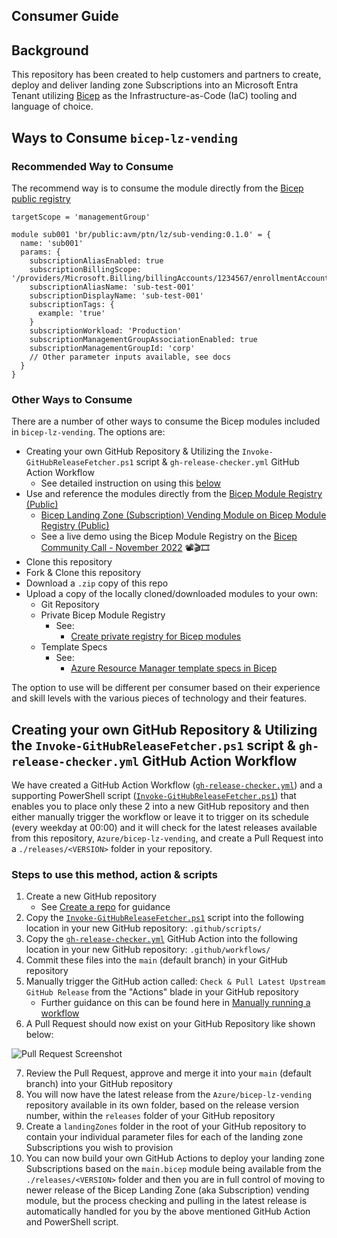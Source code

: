<!-- markdownlint-disable MD041 -->
## Consumer Guide

## Background

This repository has been created to help customers and partners to create, deploy and deliver landing zone Subscriptions into an Microsoft Entra Tenant utilizing [Bicep](https://aka.ms/bicep) as the Infrastructure-as-Code (IaC) tooling and language of choice.

## Ways to Consume `bicep-lz-vending`

### Recommended Way to Consume

The recommend way is to consume the module directly from the [Bicep public registry](https://github.com/Azure/bicep-registry-modules/tree/main/avm/ptn/lz/sub-vending)

```bicep
targetScope = 'managementGroup'

module sub001 'br/public:avm/ptn/lz/sub-vending:0.1.0' = {
  name: 'sub001'
  params: {
    subscriptionAliasEnabled: true
    subscriptionBillingScope: '/providers/Microsoft.Billing/billingAccounts/1234567/enrollmentAccounts/123456'
    subscriptionAliasName: 'sub-test-001'
    subscriptionDisplayName: 'sub-test-001'
    subscriptionTags: {
      example: 'true'
    }
    subscriptionWorkload: 'Production'
    subscriptionManagementGroupAssociationEnabled: true
    subscriptionManagementGroupId: 'corp'
    // Other parameter inputs available, see docs
  }
}
```

### Other Ways to Consume

There are a number of other ways to consume the Bicep modules included in `bicep-lz-vending`. The options are:

- Creating your own GitHub Repository & Utilizing the `Invoke-GitHubReleaseFetcher.ps1` script & `gh-release-checker.yml` GitHub Action Workflow
  - See detailed instruction on using this [below](#creating-your-own-github-repository--utilizing-the-invoke-githubreleasefetcherps1-script--gh-release-checkeryml-github-action-workflow)
- Use and reference the modules directly from the [Bicep Module Registry (Public)](https://github.com/Azure/bicep-registry-modules)
  - [Bicep Landing Zone (Subscription) Vending Module on Bicep Module Registry (Public)](https://github.com/Azure/bicep-registry-modules/tree/main/avm/ptn/lz/sub-vending)
  - See a live demo using the Bicep Module Registry on the [Bicep Community Call - November 2022](https://youtu.be/hu0PgCamxt0?t=1038) 📽️🎬🎞️
- Clone this repository
- Fork & Clone this repository
- Download a `.zip` copy of this repo
- Upload a copy of the locally cloned/downloaded modules to your own:
  - Git Repository
  - Private Bicep Module Registry
    - See:
      - [Create private registry for Bicep modules](https://docs.microsoft.com/azure/azure-resource-manager/bicep/private-module-registry)
  - Template Specs
    - See:
      - [Azure Resource Manager template specs in Bicep](https://docs.microsoft.com/azure/azure-resource-manager/bicep/template-specs)

The option to use will be different per consumer based on their experience and skill levels with the various pieces of technology and their features.

## Creating your own GitHub Repository & Utilizing the `Invoke-GitHubReleaseFetcher.ps1` script & `gh-release-checker.yml` GitHub Action Workflow

We have created a GitHub Action Workflow ([`gh-release-checker.yml`](https://github.com/Azure/bicep-lz-vending/blob/main/.github/workflows/gh-release-checker.yml)) and a supporting PowerShell script ([`Invoke-GitHubReleaseFetcher.ps1`](https://github.com/Azure/bicep-lz-vending/blob/main/.github/scripts/Invoke-GitHubReleaseFetcher.ps1)) that enables you to place only these 2 into a new GitHub repository and then either manually trigger the workflow or leave it to trigger on its schedule (every weekday at 00:00) and it will check for the latest releases available from this repository, `Azure/bicep-lz-vending`, and create a Pull Request into a `./releases/<VERSION>` folder in your repository.

### Steps to use this method, action & scripts

1. Create a new GitHub repository
   - See [Create a repo](https://docs.github.com/get-started/quickstart/create-a-repo) for guidance
2. Copy the [`Invoke-GitHubReleaseFetcher.ps1`](https://github.com/Azure/bicep-lz-vending/blob/main/.github/scripts/Invoke-GitHubReleaseFetcher.ps1) script into the following location in your new GitHub repository: `.github/scripts/`
3. Copy the [`gh-release-checker.yml`](https://github.com/Azure/bicep-lz-vending/blob/main/.github/workflows/gh-release-checker.yml) GitHub Action into the following location in your new GitHub repository: `.github/workflows/`
4. Commit these files into the `main` (default branch) in your GitHub repository
5. Manually trigger the GitHub action called: `Check & Pull Latest Upstream GitHub Release` from the "Actions" blade in your GitHub repository
   - Further guidance on this can be found here in [Manually running a workflow](https://docs.github.com/actions/managing-workflow-runs/manually-running-a-workflow)
6. A Pull Request should now exist on your GitHub Repository like shown below:

![Pull Request Screenshot](img/release-checker-pr.png)

7. Review the Pull Request, approve and merge it into your `main` (default branch) into your GitHub repository
8. You will now have the latest release from the `Azure/bicep-lz-vending` repository available in its own folder, based on the release version number, within the `releases` folder of your GitHub repository
9. Create a `landingZones` folder in the root of your GitHub repository to contain your individual parameter files for each of the landing zone Subscriptions you wish to provision
10. You can now build your own GitHub Actions to deploy your landing zone Subscriptions based on the `main.bicep` module being available from the `./releases/<VERSION>` folder and then you are in full control of moving to newer release of the Bicep Landing Zone (aka Subscription) vending module, but the process checking and pulling in the latest release is automatically handled for you by the above mentioned GitHub Action and PowerShell script.
